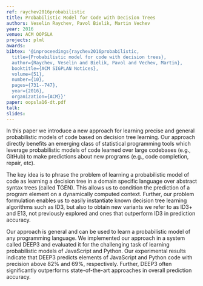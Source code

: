 ```yaml
---
ref: raychev2016probabilistic
title: Probabilistic Model for Code with Decision Trees
authors: Veselin Raychev, Pavol Bielik, Martin Vechev 
year: 2016
venue: ACM OOPSLA
projects: plml
awards:
bibtex: '@inproceedings{raychev2016probabilistic,
  title={Probabilistic model for code with decision trees},
  author={Raychev, Veselin and Bielik, Pavol and Vechev, Martin},
  booktitle={ACM SIGPLAN Notices},
  volume={51},
  number={10},
  pages={731--747},
  year={2016},
  organization={ACM}}'
paper: oopsla16-dt.pdf
talk: 
slides: 
---
```


In this paper we introduce a new approach for learning precise and general probabilistic models of code based on decision tree learning. Our approach directly benefits an emerging class of statistical programming tools which leverage probabilistic models of code learned over large codebases (e.g., GitHub) to make predictions about new programs (e.g., code completion, repair, etc).

The key idea is to phrase the problem of learning a probabilistic model of code as learning a decision tree in a domain specific language over abstract syntax trees (called TGEN). This allows us to condition the prediction of a program element on a dynamically computed context. Further, our problem formulation enables us to easily instantiate known decision tree learning algorithms such as ID3, but also to obtain new variants we refer to as ID3+ and E13, not previously explored and ones that outperform ID3 in prediction accuracy.

Our approach is general and can be used to learn a probabilistic model of any programming language. We implemented our approach in a system called DEEP3 and evaluated it for the challenging task of learning probabilistic models of JavaScript and Python. Our experimental results indicate that DEEP3 predicts elements of JavaScript and Python code with precision above 82% and 69%, respectively. Further, DEEP3 often significantly outperforms state-of-the-art approaches in overall prediction accuracy.
